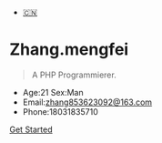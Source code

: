 * [:cn:](/)
# Zhang.mengfei <small></small>
> A PHP Programmierer.

- Age:21  Sex:Man 
- Email:zhang853623092@163.com
- Phone:18031835710

[Get Started](Readme.md)


